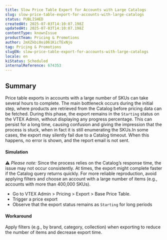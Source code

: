 ```yaml
---
title: Slow Price Table Export for Accounts with Large Catalogs
slug: slow-price-table-export-for-accounts-with-large-catalogs
status: PUBLISHED
createdAt: 2025-07-03T14:10:07.198Z
updatedAt: 2025-07-03T14:10:07.198Z
contentType: knownIssue
productTeam: Pricing & Promotions
author: 2mXZkbi0oi061KicTExNjo
tag: Pricing & Promotions
slugEN: slow-price-table-export-for-accounts-with-large-catalogs
locale: en
kiStatus: Scheduled
internalReference: 674353
---
```


## Summary


Price table exports in accounts with a large number of SKUs can take several hours to complete. The main bottleneck occurs during the initial step, where products are retrieved from the Catalog before pricing data can be fetched. During this phase, the export remains in the `Starting` status on the VTEX Admin, without displaying any progress percentage. This can persist for a long time, causing confusion and giving the impression that the process is stuck, when in fact it is still enumerating the SKUs.In some cases, the export may silently fail due to a Catalog timeout. When this happens, no error is shown, and the report email is not sent.


#### Simulation


⚠  _Please note:_ Since the process relies on the Catalog’s response time, the issue may not occur consistently. At times, the export might complete faster if the Catalog query returns quickly. For more reliable reproduction, avoid applying filters and choose an account with a large number of items (e.g., accounts with more than 400,000 SKUs).

- Go to VTEX Admin > Pricing > Export > Base Price Table.
- Trigger a price export
- Observe that the export status remains as `Starting` for long periods

#### Workaround


Apply filters (e.g., by brand, category, collection) when exporting to reduce the number of items and decrease export time.


